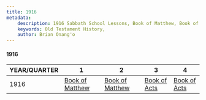 ```yaml
---
title: 1916
metadata:
    description: 1916 Sabbath School Lessons, Book of Matthew, Book of Matthew, Book of Acts, Book of Acts
    keywords: Old Testament History,
    author: Brian Onang'o
---
```


#### 1916

YEAR/QUARTER |   1  | 2| 3| 4
-------------|------------|---|--|---
1916   |  [Book of Matthew](/1911-1920/1916/quarter1) | [Book of Matthew](/1911-1920/1916/quarter2) | [Book of Acts](/1911-1920/1916/quarter3) | [Book of Acts](/1911-1920/1916/quarter4) |
 